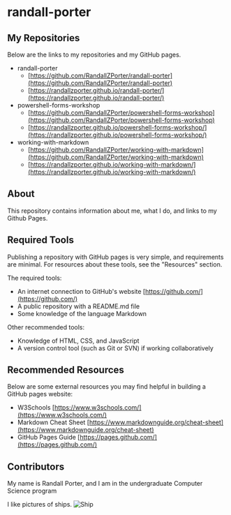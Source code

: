 # randall-porter

## My Repositories
Below are the links to my repositories and my GitHub pages.
- randall-porter
    - [https://github.com/RandallZPorter/randall-porter](https://github.com/RandallZPorter/randall-porter)
    - [https://randallzporter.github.io/randall-porter/](https://randallzporter.github.io/randall-porter/)
- powershell-forms-workshop
    - [https://github.com/RandallZPorter/powershell-forms-workshop](https://github.com/RandallZPorter/powershell-forms-workshop)
    - [https://randallzporter.github.io/powershell-forms-workshop/](https://randallzporter.github.io/powershell-forms-workshop/)
- working-with-markdown
    - [https://github.com/RandallZPorter/working-with-markdown](https://github.com/RandallZPorter/working-with-markdown)
    - [https://randallzporter.github.io/working-with-markdown/](https://randallzporter.github.io/working-with-markdown/)
    
## About
This repository contains information about me, what I do, and links to my Github Pages.

## Required Tools
Publishing a repository with GitHub pages is very simple, and requirements are minimal. For resources about these tools, see the "Resources" section.

The required tools:
- An internet connection to GitHub's website [https://github.com/](https://github.com/)
- A public repository with a README.md file
- Some knowledge of the language Markdown

Other recommended tools:
- Knowledge of HTML, CSS, and JavaScript
- A version control tool (such as Git or SVN) if working collaboratively

## Recommended Resources

Below are some external resources you may find helpful in building a GitHub pages website:
- W3Schools [https://www.w3schools.com/](https://www.w3schools.com/)
- Markdown Cheat Sheet [https://www.markdownguide.org/cheat-sheet](https://www.markdownguide.org/cheat-sheet)
- GitHub Pages Guide [https://pages.github.com/](https://pages.github.com/)

## Contributors
My name is Randall Porter, and I am in the undergraduate Computer Science program

I like pictures of ships.
![Ship](https://github.com/RandallZPorter/randall-porter/raw/master/HC-Port-Side-Full-Sail.jpg "Ship")
